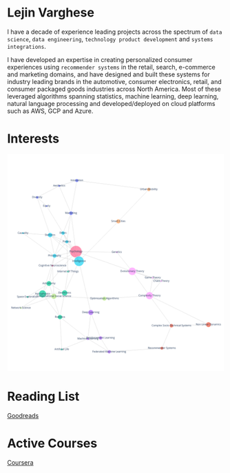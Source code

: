 # Lejin Varghese

I have a decade of experience leading projects across the spectrum of `data science`, `data engineering`, `technology product development` and `systems integrations`.

I have developed an expertise in creating personalized consumer experiences using `recommender systems` in the retail, search, e-commerce and marketing domains, and have designed and built these systems for industry leading brands in the automotive, consumer electronics, retail, and consumer packaged goods industries across North America.
Most of these leveraged algorithms spanning statistics, machine learning, deep learning, natural language processing and developed/deployed on cloud platforms such as AWS, GCP and Azure.

# Interests

![interests](interests.png)

# Reading List

[Goodreads](https://www.goodreads.com/lejin)

# Active Courses

[Coursera](https://www.coursera.org/user/bc2928e2dc2ded5b43add4898ff94993)
